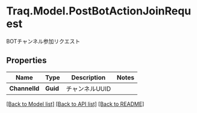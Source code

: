 # Traq.Model.PostBotActionJoinRequest
BOTチャンネル参加リクエスト

## Properties

Name | Type | Description | Notes
------------ | ------------- | ------------- | -------------
**ChannelId** | **Guid** | チャンネルUUID | 

[[Back to Model list]](../../README.md#documentation-for-models) [[Back to API list]](../../README.md#documentation-for-api-endpoints) [[Back to README]](../../README.md)

